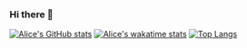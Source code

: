 ### Hi there 👋

[![Alice's GitHub stats](https://github-readme-stats.vercel.app/api?username=ahuston-0&show_icons=true&layout=compact&count_private=true&theme=tokyonight)](https://github.com/anuraghazra/github-readme-stats)
[![Alice's wakatime stats](https://github-readme-stats.vercel.app/api/wakatime?username=ahuston0&layout=compact)](https://github.com/anuraghazra/github-readme-stats)
[![Top Langs](https://github-readme-stats.vercel.app/api/top-langs/?username=ahuston-0&layout=compact)](https://github.com/anuraghazra/github-readme-stats)


<!--
**ahuston-0/ahuston-0** is a ✨ _special_ ✨ repository because its `README.md` (this file) appears on your GitHub profile.

Here are some ideas to get you started:

- 🔭 I’m currently working on ...
- 🌱 I’m currently learning ...
- 👯 I’m looking to collaborate on ...
- 🤔 I’m looking for help with ...
- 💬 Ask me about ...
- 📫 How to reach me: ...
- 😄 Pronouns: ...
- ⚡ Fun fact: ...
-->
